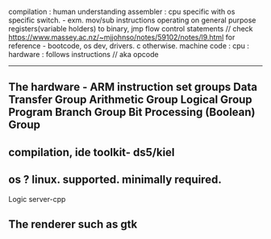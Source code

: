 compilation : human understanding
assembler : cpu specific with os specific switch.
            - exm. mov/sub instructions operating on general purpose registers(variable holders) to binary, jmp flow control statements
            // check https://www.massey.ac.nz/~mjjohnso/notes/59102/notes/l9.html for reference
            - bootcode, os dev, drivers. c otherwise.
machine code : cpu : hardware : follows instructions // aka opcode

---
The hardware - ARM
    instruction set groups
        Data Transfer Group
        Arithmetic Group
        Logical Group
        Program Branch Group
        Bit Processing (Boolean) Group
---
compilation, ide toolkit- ds5/kiel
---
os ? linux. supported. minimally required.
---

Logic server-cpp

The renderer such as gtk
---
